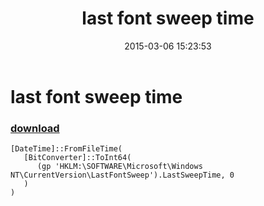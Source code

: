 ﻿---
pid:            5772
parent:         0
children:       
poster:         greg zakharov
title:          last font sweep time
date:           2015-03-06 15:23:53
description:    
format:         posh
---

# last font sweep time

### [download](5772.ps1)  



```posh
[DateTime]::FromFileTime(
   [BitConverter]::ToInt64(
      (gp 'HKLM:\SOFTWARE\Microsoft\Windows NT\CurrentVersion\LastFontSweep').LastSweepTime, 0
   )
)
```
